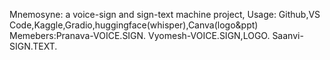 Mnemosyne: a voice-sign and sign-text machine project,
Usage: Github,VS Code,Kaggle,Gradio,huggingface(whisper),Canva(logo&ppt)
Memebers:Pranava-VOICE.SIGN.
         Vyomesh-VOICE.SIGN,LOGO.
         Saanvi-SIGN.TEXT.
      
